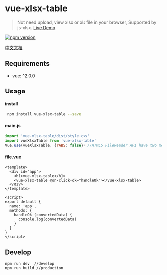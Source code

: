 # vue-xlsx-table

> Not need upload, view xlsx or xls file in your browser, Supported by js-xlsx.
> [Live Demo](http://geoffzhu.cn/vue-xlsx-table/)

[![npm version](https://img.shields.io/npm/v/vue-xlsx-table.svg)](https://www.npmjs.com/package/vue-xlsx-table)

[中文文档](https://github.com/GeoffZhu/vue-xlsx-table/blob/master/README.zh.md)

## Requirements
- vue: ^2.0.0

## Usage
#### install

``` sh
 npm install vue-xlsx-table --save
```

#### main.js

```javascript
import 'vue-xlsx-table/dist/style.css'
import vueXlsxTable from 'vue-xlsx-table'
Vue.use(vueXlsxTable, {rABS: false}) //HTML5 FileReader API have two methods to read local file readAsBinaryString and readAsArrayBuffer, default rABS false
```

#### file.vue

```vue
<template>
  <div id="app">
    <h1>vue-xlsx-table</h1>
    <vue-xlsx-table @on-click-ok="handleOk"></vue-xlsx-table>
  </div>
</template>

<script>
export default {
  name: 'app',
  methods: {
    handleOk (convertedData) {
      console.log(convertedData)
    }
  }
}
</script>
```

## Develop
```
npm run dev  //develop
npm run build //production
```



